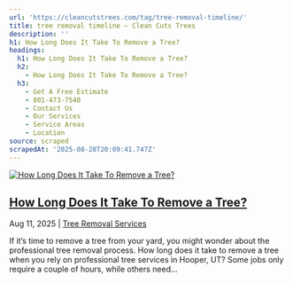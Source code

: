 ```yaml
---
url: 'https://cleancutstrees.com/tag/tree-removal-timeline/'
title: tree removal timeline – Clean Cuts Trees
description: ''
h1: How Long Does It Take To Remove a Tree?
headings:
  h1: How Long Does It Take To Remove a Tree?
  h2:
    - How Long Does It Take To Remove a Tree?
  h3:
    - Get A Free Estimate
    - 801-473-7548
    - Contact Us
    - Our Services
    - Service Areas
    - Location
source: scraped
scrapedAt: '2025-08-28T20:09:41.747Z'
---
```

[![How Long Does It Take To Remove a Tree?](https://cleancutstrees.com/wp-content/uploads/how-long-does-it-take-to-remove-a-tree-1080x600.jpg)](https://cleancutstrees.com/2025/08/11/how-long-does-it-take-to-remove-a-tree/)

## [How Long Does It Take To Remove a Tree?](https://cleancutstrees.com/2025/08/11/how-long-does-it-take-to-remove-a-tree/)

Aug 11, 2025 | [Tree Removal Services](https://cleancutstrees.com/category/tree-removal-services/)

If it’s time to remove a tree from your yard, you might wonder about the professional tree removal process. How long does it take to remove a tree when you rely on professional tree services in Hooper, UT? Some jobs only require a couple of hours, while others need...
